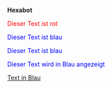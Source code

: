 
__Hexabot__

<p style="color: #FF0000">Dieser Text ist rot</p>

<span style="color: blue">Dieser Text ist blau</span>

<span style="color: blue !important;">Dieser Text ist blau</span>

<span style="color:blue">Dieser Text wird in Blau angezeigt</span>

[Text in Blau]()
